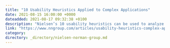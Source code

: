 ```yaml
---
title: "10 Usability Heuristics Applied to Complex Applications"
date: 2021-08-15 16:00:00 +0000
dateadded: 2021-08-17 09:32:38 +0100
description: "Nielsen’s 10 usability heuristics can be used to analyze the UX of  applications that support domain-specific, complex workflows."
link: "https://www.nngroup.com/articles/usability-heuristics-complex-applications/"
category:
directory: _directory/nielsen-norman-group.md
---
```

